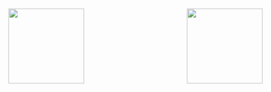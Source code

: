 <h1></h1>
<img align="left" height="150px" src="https://github-readme-stats.vercel.app/api?username=maletiger0404&show_icons=true&theme=merok&count_private=true">
<img align="right" height="150px" src="https://github-readme-stats.vercel.app/api/top-langs/?username=maletiger0404&layout=compact&theme=merok&count_private=true">
